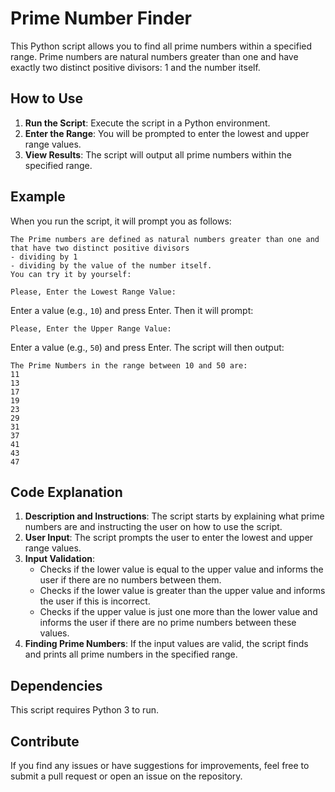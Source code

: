 # Prime Number Finder

This Python script allows you to find all prime numbers within a specified range. Prime numbers are natural numbers greater than one and have exactly two distinct positive divisors: 1 and the number itself.

## How to Use

1. **Run the Script**: Execute the script in a Python environment.
2. **Enter the Range**: You will be prompted to enter the lowest and upper range values.
3. **View Results**: The script will output all prime numbers within the specified range.

## Example

When you run the script, it will prompt you as follows:

```
The Prime numbers are defined as natural numbers greater than one and that have two distinct positive divisors
- dividing by 1
- dividing by the value of the number itself.
You can try it by yourself:

Please, Enter the Lowest Range Value:
```

Enter a value (e.g., `10`) and press Enter. Then it will prompt:

```
Please, Enter the Upper Range Value:
```

Enter a value (e.g., `50`) and press Enter. The script will then output:

```
The Prime Numbers in the range between 10 and 50 are:
11
13
17
19
23
29
31
37
41
43
47
```

## Code Explanation

1. **Description and Instructions**: The script starts by explaining what prime numbers are and instructing the user on how to use the script.
2. **User Input**: The script prompts the user to enter the lowest and upper range values.
3. **Input Validation**:
   - Checks if the lower value is equal to the upper value and informs the user if there are no numbers between them.
   - Checks if the lower value is greater than the upper value and informs the user if this is incorrect.
   - Checks if the upper value is just one more than the lower value and informs the user if there are no prime numbers between these values.
4. **Finding Prime Numbers**: If the input values are valid, the script finds and prints all prime numbers in the specified range.


## Dependencies

This script requires Python 3 to run.

## Contribute

If you find any issues or have suggestions for improvements, feel free to submit a pull request or open an issue on the repository.